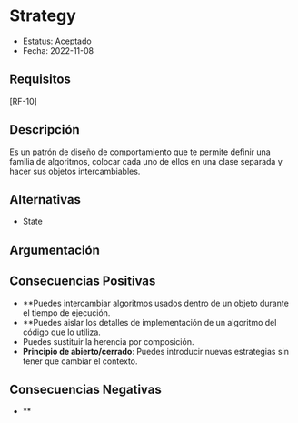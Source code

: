 # Strategy
  - Estatus: Aceptado
  - Fecha: 2022-11-08

## Requisitos 

[RF-10]

## Descripción

Es un patrón de diseño de comportamiento que te permite definir una familia de algoritmos, colocar cada uno de ellos en una clase separada y hacer sus objetos intercambiables.


## Alternativas

   - State

## Argumentación



## Consecuencias Positivas

   - **Puedes intercambiar algoritmos usados dentro de un objeto durante el tiempo de ejecución.
   - **Puedes aislar los detalles de implementación de un algoritmo del código que lo utiliza.
   - Puedes sustituir la herencia por composición.
   - **Principio de abierto/cerrado**: Puedes introducir nuevas estrategias sin tener que cambiar el contexto.

## Consecuencias Negativas
   - **
